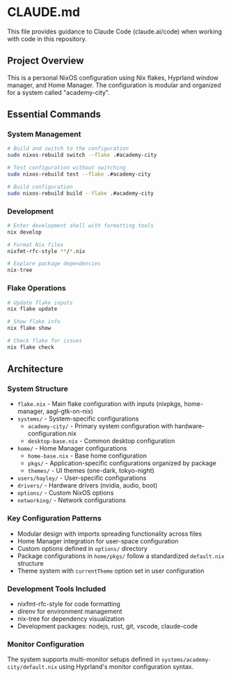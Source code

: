 # CLAUDE.md

This file provides guidance to Claude Code (claude.ai/code) when working with code in this repository.

## Project Overview

This is a personal NixOS configuration using Nix flakes, Hyprland window manager, and Home Manager. The configuration is modular and organized for a system called "academy-city".

## Essential Commands

### System Management
```bash
# Build and switch to the configuration
sudo nixos-rebuild switch --flake .#academy-city

# Test configuration without switching
sudo nixos-rebuild test --flake .#academy-city

# Build configuration
sudo nixos-rebuild build --flake .#academy-city
```

### Development
```bash
# Enter development shell with formatting tools
nix develop

# Format Nix files
nixfmt-rfc-style **/*.nix

# Explore package dependencies
nix-tree
```

### Flake Operations
```bash
# Update flake inputs
nix flake update

# Show flake info
nix flake show

# Check flake for issues
nix flake check
```

## Architecture

### System Structure
- `flake.nix` - Main flake configuration with inputs (nixpkgs, home-manager, aagl-gtk-on-nix)
- `systems/` - System-specific configurations
  - `academy-city/` - Primary system configuration with hardware-configuration.nix
  - `desktop-base.nix` - Common desktop configuration
- `home/` - Home Manager configurations
  - `home-base.nix` - Base home configuration
  - `pkgs/` - Application-specific configurations organized by package
  - `themes/` - UI themes (one-dark, tokyo-night)
- `users/hayley/` - User-specific configurations
- `drivers/` - Hardware drivers (nvidia, audio, boot)
- `options/` - Custom NixOS options
- `networking/` - Network configurations

### Key Configuration Patterns
- Modular design with imports spreading functionality across files
- Home Manager integration for user-space configuration
- Custom options defined in `options/` directory
- Package configurations in `home/pkgs/` follow a standardized `default.nix` structure
- Theme system with `currentTheme` option set in user configuration

### Development Tools Included
- nixfmt-rfc-style for code formatting
- direnv for environment management
- nix-tree for dependency visualization
- Development packages: nodejs, rust, git, vscode, claude-code

### Monitor Configuration
The system supports multi-monitor setups defined in `systems/academy-city/default.nix` using Hyprland's monitor configuration syntax.